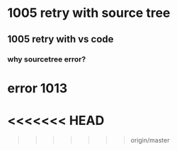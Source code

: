 # 1005 retry with source tree
## 1005 retry with vs code
### why sourcetree error?

# error 1013
<<<<<<< HEAD
=======
>>>>>>> origin/master
